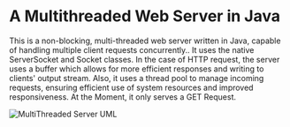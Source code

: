 # A Multithreaded Web Server in Java
This is a non-blocking, multi-threaded web server written in Java, capable of handling multiple client requests concurrently.. It uses the native ServerSocket and Socket classes. In the case of HTTP request, the server uses a buffer which allows for more efficient responses and writing to clients' output stream. Also, it uses a thread pool to manage incoming requests, ensuring efficient use of system resources and improved responsiveness. At the Moment, it only serves a GET Request.

![MultiThreaded Server UML](https://github.com/user-attachments/assets/57854008-7ddf-4ce6-957d-8b7f30046f00)

